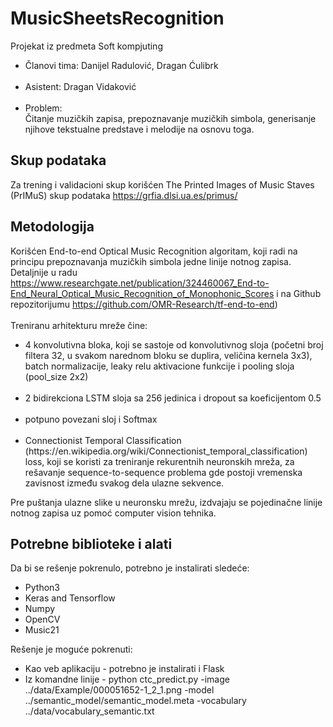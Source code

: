 # MusicSheetsRecognition

Projekat iz predmeta Soft kompjuting

<ul>
  <li>Članovi tima: Danijel Radulović, Dragan Ćulibrk</li>
  <br>
  <li>Asistent: Dragan Vidaković</li>
  <br>
  <li>Problem:<br>
    Čitanje muzičkih zapisa, prepoznavanje muzičkih simbola, generisanje njihove tekstualne predstave i melodije na osnovu toga.
  </li>
</ul>

## Skup podataka
Za trening i validacioni skup korišćen The Printed Images of Music Staves (PrIMuS) skup podataka https://grfia.dlsi.ua.es/primus/

## Metodologija
Korišćen End-to-end Optical Music Recognition algoritam, koji radi na principu prepoznavanja muzičkih simbola jedne linije notnog zapisa. Detaljnije u radu https://www.researchgate.net/publication/324460067_End-to-End_Neural_Optical_Music_Recognition_of_Monophonic_Scores i na Github repozitorijumu https://github.com/OMR-Research/tf-end-to-end)
<br>
<br>
Treniranu arhitekturu mreže čine:
<ul>
  <li>4 konvolutivna bloka, koji se sastoje od konvolutivnog sloja (početni broj filtera 32, u svakom narednom bloku se duplira, veličina kernela 3x3), batch normalizacije, leaky relu aktivacione funkcije i pooling sloja (pool_size 2x2)</li>
  <br>
  <li>2 bidirekciona LSTM sloja sa 256 jedinica i dropout sa koeficijentom 0.5</li>
  <br>
  <li>potpuno povezani sloj i Softmax
  </li><br>
  <li>Connectionist Temporal Classification (https://en.wikipedia.org/wiki/Connectionist_temporal_classification) loss, koji se koristi za treniranje rekurentnih neuronskih mreža, za rešavanje sequence-to-sequence problema gde postoji vremenska zavisnost između svakog dela ulazne sekvence.
  </li>
</ul>

Pre puštanja ulazne slike u neuronsku mrežu, izdvajaju se pojedinačne linije notnog zapisa uz pomoć computer vision tehnika. 

## Potrebne biblioteke i alati
Da bi se rešenje pokrenulo, potrebno je instalirati sledeće:
 <ul>
  <li>Python3</li>
  <li>Keras and Tensorflow</li>
  <li>Numpy</li>
  <li>OpenCV</li>
  <li>Music21</li>
 </ul>
 
 Rešenje je moguće pokrenuti:
 <ul>
  <li>Kao veb aplikaciju - potrebno je instalirati i Flask</li>
  <li>Iz komandne linije - python ctc_predict.py -image ../data/Example/000051652-1_2_1.png -model ../semantic_model/semantic_model.meta -vocabulary ../data/vocabulary_semantic.txt</li>
 </ul>

